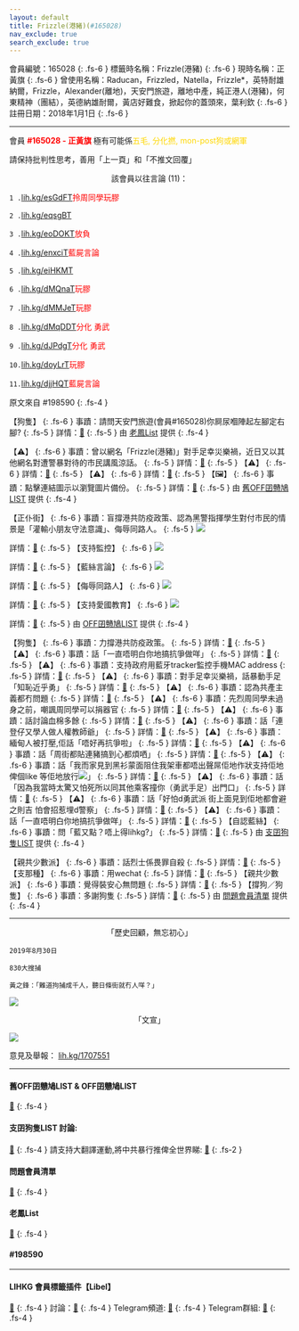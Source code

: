 ```yaml
---
layout: default
title: Frizzle(港豬)(#165028)
nav_exclude: true
search_exclude: true
---
```


會員編號：165028
{: .fs-6 }
標籤時名稱：Frizzle(港豬)
{: .fs-6 }
現時名稱：正黃旗
{: .fs-6 }
曾使用名稱：Raducan，Frizzled，Natella，Frizzle*，英特耐雄納爾，Frizzle，Alexander(離地)，天安門旅遊，離地中產，純正港人(港豬)，何東精神（團結），英德納雄耐爾，黃店好難食，掀起你的蓋頭來，葉利欽
{: .fs-6 }
註冊日期：2018年1月1日
{: .fs-6 }

---


<div class="code-example" markdown="1">

會員  <a style="color:red"><b>#165028 - 正黃旗</b></a> 極有可能係<a style="color:gold">五毛, 分化撚, mon-post狗或網軍</a>

請保持批判性思考，善用「上一頁」和「不推文回覆」


<p align="center">該會員以往言論 (11)：</p>

`1 .`<a href="lih.kg/esGdFT">lih.kg/esGdFT</a><a style="color:red">拎周同學玩膠</a>

`2 .`<a href="lih.kg/eqsgBT">lih.kg/eqsgBT</a><a style="color:red"></a>

`3 .`<a href="lih.kg/eoDOKT">lih.kg/eoDOKT</a><a style="color:red">放負</a>

`4 .`<a href="lih.kg/enxciT">lih.kg/enxciT</a><a style="color:red">藍屍言論</a>

`5 .`<a href="lih.kg/eiHKMT">lih.kg/eiHKMT</a><a style="color:red"></a>

`6 .`<a href="lih.kg/dMQnaT">lih.kg/dMQnaT</a><a style="color:red">玩膠</a>

`7 .`<a href="lih.kg/dMMJeT">lih.kg/dMMJeT</a><a style="color:red">玩膠</a>

`8 .`<a href="lih.kg/dMqDDT">lih.kg/dMqDDT</a><a style="color:red">分化 勇武</a>

`9 .`<a href="lih.kg/dJPdgT">lih.kg/dJPdgT</a><a style="color:red">分化 勇武</a>

`10.`<a href="lih.kg/doyLrT">lih.kg/doyLrT</a><a style="color:red">玩膠</a>

`11.`<a href="lih.kg/djjHQT">lih.kg/djjHQT</a><a style="color:red">藍屍言論</a>


原文來自 #198590
 {: .fs-4 }

</div>
<div class="code-example" markdown="1">

【狗隻】
{: .fs-6 }
事蹟：請問天安門旅遊(會員#165028)你屙尿嗰陣起左腳定右腳?
{: .fs-5 }
詳情：[🔗](https://lih.kg/1767140)
{: .fs-5 }
由 [老鳳List](#老鳳list) 提供
 {: .fs-4 }

</div>
<div class="code-example" markdown="1">

【⚠️】
{: .fs-6 }
事蹟：曾以網名「Frizzle(港豬)」對手足幸災樂禍，近日又以其他網名對遭警暴對待的市民講風涼話。
{: .fs-5 }
詳情：[🔗](https://lih.kg/akvwbwV)
{: .fs-5 }
【⚠️】
{: .fs-6 }
詳情：[🔗](https://lih.kg/pxnJkGX)
{: .fs-5 }
【⚠️】
{: .fs-6 }
詳情：[🔗](https://lih.kg/aCfjrBV)
{: .fs-5 }
【🖼️】
{: .fs-6 }
事蹟：點擊連結圖示以瀏覽圖片備份。
{: .fs-5 }
詳情：[🔗](https://filedn.eu/l9Hq1YKLkJ4m0VSXcdcfUaJ/LIHKG_on99/on9_son_2020/165028)
{: .fs-5 }
由 [舊OFF囝戇鳩LIST](#舊off囝戇鳩list--off囝戇鳩list) 提供
 {: .fs-4 }

</div>
<div class="code-example" markdown="1">

【正仆街】
{: .fs-6 }
事蹟：盲撐港共防疫政策、認為黑警指揮學生對付市民的情景是「灌輸小朋友守法意識」、侮辱同路人。
{: .fs-5 }
![](https://filedn.eu/l9Hq1YKLkJ4m0VSXcdcfUaJ/LIHKG_on99/on9_jai/165028/165028.1_.png)


詳情：[🔗](https://lih.kg/gFypwT)
{: .fs-5 }
【支持監控】
{: .fs-6 }
![](https://filedn.eu/l9Hq1YKLkJ4m0VSXcdcfUaJ/LIHKG_on99/on9_jai/165028/165028.2_.png)


詳情：[🔗](https://lih.kg/aKCKueV)
{: .fs-5 }
【藍絲言論】
{: .fs-6 }
![](https://filedn.eu/l9Hq1YKLkJ4m0VSXcdcfUaJ/LIHKG_on99/on9_jai/165028/165028.3_.png)


詳情：[🔗](https://lih.kg/aNaeBJV)
{: .fs-5 }
【侮辱同路人】
{: .fs-6 }
![](https://filedn.eu/l9Hq1YKLkJ4m0VSXcdcfUaJ/LIHKG_on99/on9_jai/165028/165028.4_.png)


詳情：[🔗](https://lih.kg/aNRcwBV)
{: .fs-5 }
【支持愛國教育】
{: .fs-6 }
![](https://filedn.eu/l9Hq1YKLkJ4m0VSXcdcfUaJ/LIHKG_on99/on9_jai/165028/165028.5_.png)


詳情：[🔗](https://lih.kg/baDgzfV)
{: .fs-5 }
由 [OFF囝戇鳩LIST](#舊off囝戇鳩list--off囝戇鳩list) 提供
 {: .fs-4 }

</div>
<div class="code-example" markdown="1">

【狗隻】
{: .fs-6 }
事蹟：力撐港共防疫政策。
{: .fs-5 }
詳情：[🔗](https://lih.kg/aKvFvxV)
{: .fs-5 }
【⚠️】
{: .fs-6 }
事蹟：話「一直唔明白你地搞抗爭做咩」
{: .fs-5 }
詳情：[🔗](https://lih.kg/1320673)
{: .fs-5 }
【⚠️】
{: .fs-6 }
事蹟：支持政府用藍牙tracker監控手機MAC address
{: .fs-5 }
詳情：[🔗](https://lih.kg/aKCKueV)
{: .fs-5 }
【⚠️】
{: .fs-6 }
事蹟：對手足幸災樂禍，話暴動手足「知恥近乎勇」
{: .fs-5 }
詳情：[🔗](https://lih.kg/gMxDyT)
{: .fs-5 }
【⚠️】
{: .fs-6 }
事蹟：認為共產主義都冇問題
{: .fs-5 }
詳情：[🔗](https://lih.kg/aEHmFyV)
{: .fs-5 }
【⚠️】
{: .fs-6 }
事蹟：先烈周同學未過身之前，嘲諷周同學可以捐器官
{: .fs-5 }
詳情：[🔗](https://lih.kg/1694871)
{: .fs-5 }
【⚠️】
{: .fs-6 }
事蹟：話討論血棉多餘
{: .fs-5 }
詳情：[🔗](https://lih.kg/sJPLDGX)
{: .fs-5 }
【⚠️】
{: .fs-6 }
事蹟：話「連登仔又學人做人權教師爺」
{: .fs-5 }
詳情：[🔗](https://lih.kg/aMdrRLV)
{: .fs-5 }
【⚠️】
{: .fs-6 }
事蹟：緬甸人被打壓,佢話「唔好再抗爭啦」
{: .fs-5 }
詳情：[🔗](https://lih.kg/aMiAiNV)
{: .fs-5 }
【⚠️】
{: .fs-6 }
事蹟：話「周街都貼連豬搞到心都煩哂」
{: .fs-5 }
詳情：[🔗](https://lih.kg/1677596)
{: .fs-5 }
【⚠️】
{: .fs-6 }
事蹟：話「我而家見到黑衫蒙面阻住我架車都唔出聲屌佢地作狀支持佢地俾個like 等佢地放行![](https://cdn.lihkg.com/assets/faces/normal/clown.gif)」
{: .fs-5 }
詳情：[🔗](https://lih.kg/1628499)
{: .fs-5 }
【⚠️】
{: .fs-6 }
事蹟：話「因為我當時太驚又怕死所以同其他乘客撞你（勇武手足）出門口」
{: .fs-5 }
詳情：[🔗](https://lih.kg/1526091)
{: .fs-5 }
【⚠️】
{: .fs-6 }
事蹟：話「好怕d勇武派 街上面見到佢地都會避之則吉 怕會招惹埋d警察」
{: .fs-5 }
詳情：[🔗](https://lih.kg/1503651)
{: .fs-5 }
【⚠️】
{: .fs-6 }
事蹟：話「一直唔明白你地搞抗爭做咩」
{: .fs-5 }
詳情：[🔗](https://lih.kg/1320673)
{: .fs-5 }
【自認藍絲】
{: .fs-6 }
事蹟：問「藍又點？唔上得lihkg?」
{: .fs-5 }
詳情：[🔗](https://lih.kg/tsDyhxX)
{: .fs-5 }
由 [支囝狗隻LIST](#支囝狗隻list-討論) 提供
 {: .fs-4 }

</div>
<div class="code-example" markdown="1">

【親共少數派】
{: .fs-6 }
事蹟：話烈士係畏罪自殺
{: .fs-5 }
詳情：[🔗](https://lih.kg/hoLBfT)
{: .fs-5 }
【支那種】
{: .fs-6 }
事蹟：用wechat
{: .fs-5 }
詳情：[🔗](https://lih.kg/gyCjGT)
{: .fs-5 }
【親共少數派】
{: .fs-6 }
事蹟：覺得裝安心無問題
{: .fs-5 }
詳情：[🔗](https://lih.kg/aKvFvxV)
{: .fs-5 }
【撐狗／狗隻】
{: .fs-6 }
事蹟：多謝狗隻
{: .fs-5 }
詳情：[🔗](https://lih.kg/bcOeFwV)
{: .fs-5 }
由 [問題會員清單](#問題會員清單) 提供
 {: .fs-4 }

</div>

---

<p align="center">「歷史回顧，無忘初心」</p>

```
2019年8月30日

830大搜捕

黃之鋒：「難道拘捕成千人，聽日條街就冇人咩？」

```

![](https://na.cx/i/DHzvgbV.jpg)


<p align="center">「文宣」</p>

![](https://na.cx/i/KYk2LaK.jpg)


意見及舉報： [lih.kg/1707551](lih.kg/1707551)

---

#### 舊OFF囝戇鳩LIST & OFF囝戇鳩LIST 
[🔗](https://bit.ly/lihkg_on9_list)
{: .fs-4 }
#### 支囝狗隻LIST 討論: 
[🔗](https://lih.kg/2908480)
{: .fs-4 }
請支持大翻譯運動,將中共暴行推俾全世界睇: [🔗](https://twitter.com/tgtm_official)
{: .fs-2 }
#### 問題會員清單
[🔗](https://github.com/V4KFDgEw8T/rccnmlhnzv)
{: .fs-4 }
#### 老鳳List
[🔗](https://lihkg.com/thread/2808424)
{: .fs-4 }
#### #198590

---

#### LIHKG 會員標籤插件【Libel】
[🔗](https://kitce.github.io/libel)
{: .fs-4 }
討論：[🔗](https://lih.kg/2841778)
{: .fs-4 }
Telegram頻道: [🔗](https://t.me/LibelOfficialChannel)
{: .fs-4 }
Telegram群組: [🔗](https://t.me/LibelOfficialGroup)
{: .fs-4 }
